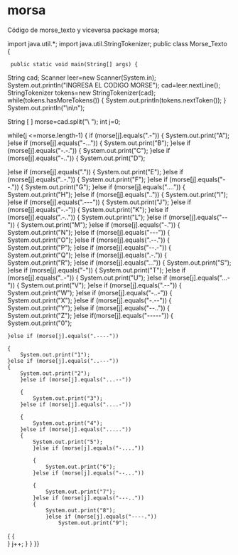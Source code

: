 # morsa
Código de morse_texto y viceversa
package morsa;

import java.util.*;
 import java.util.StringTokenizer;
public class Morse_Texto {




	 public static void main(String[] args) {
String cad;
Scanner leer=new Scanner(System.in);
System.out.println("INGRESA EL CODIGO MORSE");
cad=leer.nextLine();
StringTokenizer tokens=new StringTokenizer(cad);
while(tokens.hasMoreTokens()) {
	System.out.println(tokens.nextToken());
}
System.out.println("\n\n");

String [ ] morse=cad.split("\\ ");
int j=0;

while(j <=morse.length-1) {
	if (morse[j].equals(".-"))
	{
		System.out.print("A");
	}else if (morse[j].equals("-..."))
	{
		System.out.print("B");
	}else if (morse[j].equals("-.-."))
	{
		System.out.print("C");
	}else if (morse[j].equals("-.."))
	{
		System.out.print("D");
	
}else if (morse[j].equals("."))
{
	System.out.print("E");
}else if (morse[j].equals("..-."))
{
	System.out.print("F");
}else if (morse[j].equals("--."))
{
	System.out.print("G");
}else if (morse[j].equals("...."))
{
	System.out.print("H");
}else if (morse[j].equals(".."))
{
	System.out.print("I");
}else if (morse[j].equals(".---"))
{
	System.out.print("J");
}else if (morse[j].equals("-.-"))
{
	System.out.print("K");
}else if (morse[j].equals(".-.."))
{
	System.out.print("L");
}else if (morse[j].equals("--"))
{
	System.out.print("M");
}else if (morse[j].equals("-."))
{
	System.out.print("N");
}else if (morse[j].equals("---"))
{
	System.out.print("O");
}else if (morse[j].equals(".--."))
{
	System.out.print("P");
}else if (morse[j].equals("--.-"))
{
	System.out.print("Q");
}else if (morse[j].equals(".-."))
{
	System.out.print("R");
}else if (morse[j].equals("..."))
{
	System.out.print("S");
}else if (morse[j].equals("-"))
{
	System.out.print("T");
}else if (morse[j].equals("..-"))
{
	System.out.print("U");
}else if (morse[j].equals("...-"))
{
	System.out.print("V");
}else if (morse[j].equals(".--"))
{
	System.out.print("W");
}else if (morse[j].equals("-..-"))
{
	System.out.print("X");
}else if (morse[j].equals("-.--"))
{
	System.out.print("Y");
}else if (morse[j].equals("--.."))
{
	System.out.print("Z");
}else if(morse[j].equals("-----"))
{
	System.out.print("0");

	}else if (morse[j].equals(".----"))
		
	{
		System.out.print("1");
	}else if (morse[j].equals("..---"))
	{
		System.out.print("2");
		}else if (morse[j].equals("...--"))
			
		{
			System.out.print("3");
		}else if (morse[j].equals("....-"))
			
		{
			System.out.print("4");
		}else if (morse[j].equals("....."))
		{
			System.out.print("5");
			}else if (morse[j].equals("-...."))
				
			{
				System.out.print("6");
			}else if (morse[j].equals("--..."))
				
			{
				System.out.print("7");
			}else if (morse[j].equals("---.."))
			{
				System.out.print("8");
				}else if (morse[j].equals("----."))
					System.out.print("9");			
{
				{	
}
	j++;
	}
	 }
	 }}

